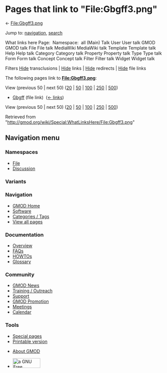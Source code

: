 <div id="mw-page-base" class="noprint">

</div>

<div id="mw-head-base" class="noprint">

</div>

<div id="content" class="mw-body" role="main">

<span id="top"></span>

<div id="mw-js-message" style="display:none;">

</div>



# <span dir="auto">Pages that link to "File:Gbgff3.png"</span>

<div id="bodyContent">

<div id="contentSub">

← [File:Gbgff3.png](/wiki/File:Gbgff3.png "File:Gbgff3.png")

</div>

<div id="jump-to-nav" class="mw-jump">

Jump to: [navigation](#mw-navigation), [search](#p-search)

</div>

<div id="mw-content-text">

What links here Page:  Namespace:  all (Main) Talk User User talk GMOD
GMOD talk File File talk MediaWiki MediaWiki talk Template Template talk
Help Help talk Category Category talk Property Property talk Type Type
talk Form Form talk Concept Concept talk Filter Filter talk Widget
Widget talk

Filters
[Hide](/mediawiki/index.php?title=Special:WhatLinksHere/File:Gbgff3.png&hidetrans=1 "Special:WhatLinksHere/File:Gbgff3.png")
transclusions \|
[Hide](/mediawiki/index.php?title=Special:WhatLinksHere/File:Gbgff3.png&hidelinks=1 "Special:WhatLinksHere/File:Gbgff3.png")
links \|
[Hide](/mediawiki/index.php?title=Special:WhatLinksHere/File:Gbgff3.png&hideredirs=1 "Special:WhatLinksHere/File:Gbgff3.png")
redirects \|
[Hide](/mediawiki/index.php?title=Special:WhatLinksHere/File:Gbgff3.png&hideimages=1 "Special:WhatLinksHere/File:Gbgff3.png")
file links

The following pages link to
**[File:Gbgff3.png](/wiki/File:Gbgff3.png "File:Gbgff3.png")**:

View (previous 50 \| next 50)
([20](/mediawiki/index.php?title=Special:WhatLinksHere/File:Gbgff3.png&limit=20 "Special:WhatLinksHere/File:Gbgff3.png")
\|
[50](/mediawiki/index.php?title=Special:WhatLinksHere/File:Gbgff3.png&limit=50 "Special:WhatLinksHere/File:Gbgff3.png")
\|
[100](/mediawiki/index.php?title=Special:WhatLinksHere/File:Gbgff3.png&limit=100 "Special:WhatLinksHere/File:Gbgff3.png")
\|
[250](/mediawiki/index.php?title=Special:WhatLinksHere/File:Gbgff3.png&limit=250 "Special:WhatLinksHere/File:Gbgff3.png")
\|
[500](/mediawiki/index.php?title=Special:WhatLinksHere/File:Gbgff3.png&limit=500 "Special:WhatLinksHere/File:Gbgff3.png"))

- [Gbgff](/wiki/Gbgff "Gbgff") (file link) ‎
  <span class="mw-whatlinkshere-tools">([←
  links](/mediawiki/index.php?title=Special:WhatLinksHere&target=Gbgff "Special:WhatLinksHere"))</span>

View (previous 50 \| next 50)
([20](/mediawiki/index.php?title=Special:WhatLinksHere/File:Gbgff3.png&limit=20 "Special:WhatLinksHere/File:Gbgff3.png")
\|
[50](/mediawiki/index.php?title=Special:WhatLinksHere/File:Gbgff3.png&limit=50 "Special:WhatLinksHere/File:Gbgff3.png")
\|
[100](/mediawiki/index.php?title=Special:WhatLinksHere/File:Gbgff3.png&limit=100 "Special:WhatLinksHere/File:Gbgff3.png")
\|
[250](/mediawiki/index.php?title=Special:WhatLinksHere/File:Gbgff3.png&limit=250 "Special:WhatLinksHere/File:Gbgff3.png")
\|
[500](/mediawiki/index.php?title=Special:WhatLinksHere/File:Gbgff3.png&limit=500 "Special:WhatLinksHere/File:Gbgff3.png"))

</div>

<div class="printfooter">

Retrieved from
"<http://gmod.org/wiki/Special:WhatLinksHere/File:Gbgff3.png>"

</div>

<div id="catlinks" class="catlinks catlinks-allhidden">

</div>

<div class="visualClear">

</div>

</div>

</div>

<div id="mw-navigation">

## Navigation menu

<div id="mw-head">



<div id="left-navigation">

<div id="p-namespaces" class="vectorTabs" role="navigation"
aria-labelledby="p-namespaces-label">

### Namespaces

- <span id="ca-nstab-image"><a href="/wiki/File:Gbgff3.png" accesskey="c"
  title="View the file page [c]">File</a></span>
- <span id="ca-talk"><a
  href="/mediawiki/index.php?title=File_talk:Gbgff3.png&amp;action=edit&amp;redlink=1"
  accesskey="t"
  title="Discussion about the content page [t]">Discussion</a></span>

</div>

<div id="p-variants" class="vectorMenu emptyPortlet" role="navigation"
aria-labelledby="p-variants-label">

### 

### Variants[](#)

<div class="menu">

</div>

</div>

</div>

<div id="right-navigation">





</div>



</div>

</div>

</div>

<div id="mw-panel">

<div id="p-logo" role="banner">

<a href="/wiki/Main_Page"
style="background-image: url(http://gmod.org/images/GMOD-cogs.png);"
title="Visit the main page"></a>

</div>

<div id="p-Navigation" class="portal" role="navigation"
aria-labelledby="p-Navigation-label">

### Navigation

<div class="body">

- <span id="n-GMOD-Home">[GMOD Home](/wiki/Main_Page)</span>
- <span id="n-Software">[Software](/wiki/GMOD_Components)</span>
- <span id="n-Categories-.2F-Tags">[Categories /
  Tags](/wiki/Categories)</span>
- <span id="n-View-all-pages">[View all
  pages](/wiki/Special:AllPages)</span>

</div>

</div>

<div id="p-Documentation" class="portal" role="navigation"
aria-labelledby="p-Documentation-label">

### Documentation

<div class="body">

- <span id="n-Overview">[Overview](/wiki/Overview)</span>
- <span id="n-FAQs">[FAQs](/wiki/Category:FAQ)</span>
- <span id="n-HOWTOs">[HOWTOs](/wiki/Category:HOWTO)</span>
- <span id="n-Glossary">[Glossary](/wiki/Glossary)</span>

</div>

</div>

<div id="p-Community" class="portal" role="navigation"
aria-labelledby="p-Community-label">

### Community

<div class="body">

- <span id="n-GMOD-News">[GMOD News](/wiki/GMOD_News)</span>
- <span id="n-Training-.2F-Outreach">[Training /
  Outreach](/wiki/Training_and_Outreach)</span>
- <span id="n-Support">[Support](/wiki/Support)</span>
- <span id="n-GMOD-Promotion">[GMOD
  Promotion](/wiki/GMOD_Promotion)</span>
- <span id="n-Meetings">[Meetings](/wiki/Meetings)</span>
- <span id="n-Calendar">[Calendar](/wiki/Calendar)</span>

</div>

</div>

<div id="p-tb" class="portal" role="navigation"
aria-labelledby="p-tb-label">

### Tools

<div class="body">

- <span id="t-specialpages"><a href="/wiki/Special:SpecialPages" accesskey="q"
  title="A list of all special pages [q]">Special pages</a></span>
- <span id="t-print"><a
  href="/mediawiki/index.php?title=Special:WhatLinksHere/File:Gbgff3.png&amp;printable=yes"
  rel="alternate" accesskey="p"
  title="Printable version of this page [p]">Printable version</a></span>

</div>

</div>

</div>

</div>

<div id="footer" role="contentinfo">

- <span id="footer-places-about">[About
  GMOD](/wiki/GMOD:About "GMOD:About")</span>

<!-- -->

- <span id="footer-copyrightico">[<img src="http://www.gnu.org/graphics/gfdl-logo-small.png" width="88"
  height="31" alt="a GNU Free Documentation License" />](http://www.gnu.org/licenses/fdl-1.3.html)</span>


<div style="clear:both">

</div>

</div>
